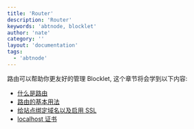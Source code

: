 ```yaml
---
title: 'Router'
description: 'Router'
keywords: 'abtnode, blocklet'
author: 'nate'
category: ''
layout: 'documentation'
tags:
  - 'abtnode'
---
```


路由可以帮助你更友好的管理 Blocklet, 这个章节将会学到以下内容:

- [什么是路由](./what-is-router)
- [路由的基本用法](./basic-usage)
- [给站点绑定域名以及启用 SSL](./bind-domain-and-ssl)
- [localhost 证书](./certificates-for-localhost)
